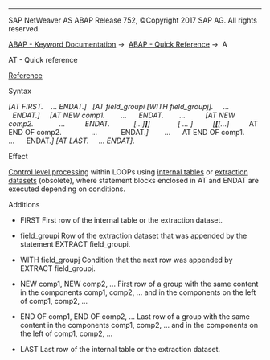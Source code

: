   

* * *

SAP NetWeaver AS ABAP Release 752, ©Copyright 2017 SAP AG. All rights reserved.

[ABAP - Keyword Documentation](javascript:call_link\('abenabap.htm'\)) →  [ABAP - Quick Reference](javascript:call_link\('abenabap_shortref.htm'\)) →  A

AT - Quick reference

[Reference](javascript:call_link\('abapat_itab.htm'\))

Syntax

*\[*AT FIRST.
   ...
ENDAT.*\]*
  *\[*AT field\_groupi *\[*WITH field\_groupj*\]*.
    ...
  ENDAT.*\]*
    *\[*AT NEW comp1.
       ...
     ENDAT.
       ...
         *\[*AT NEW comp2.
            ...
         ENDAT.
           *\[*...*\]**\]**\]*
             *\[* ... *\]*
         *\[**\[**\[*...*\]*
         AT END OF comp2.
              ...
           ENDAT.*\]*
       ...
     AT END OF comp1.
       ...
     ENDAT.*\]*
*\[*AT LAST.
    ...
ENDAT*\]*.

Effect

[Control level processing](javascript:call_link\('abencontrol_level_processin_glosry.htm'\) "Glossary Entry") within LOOPs using [internal tables](javascript:call_link\('abapat_itab.htm'\)) or [extraction datasets](javascript:call_link\('abapat_extract.htm'\)) (obsolete), where statement blocks enclosed in AT and ENDAT are executed depending on conditions.

Additions

-   FIRST
    First row of the internal table or the extraction dataset.
    
-   field\_groupi
    Row of the extraction dataset that was appended by the statement EXTRACT field\_groupi.
    
-   WITH field\_groupj
    Condition that the next row was appended by EXTRACT field\_groupj.
    
-   NEW comp1, NEW comp2, ...
    First row of a group with the same content in the components comp1, comp2, ... and in the components on the left of comp1, comp2, ...
    
-   END OF comp1, END OF comp2, ...
    Last row of a group with the same content in the components comp1, comp2, ... and in the components on the left of comp1, comp2, ...
    
-   LAST
    Last row of the internal table or the extraction dataset.